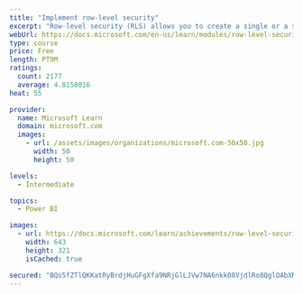 ```yaml
---
title: "Implement row-level security"
excerpt: "Row-level security (RLS) allows you to create a single or a set of reports that targets data for a specific user. In this module, you will learn how to implement RLS by using either a static or dynamic method and how Microsoft Power BI simplifies testing RLS in Power BI Desktop and Power BI service."
webUrl: https://docs.microsoft.com/en-us/learn/modules/row-level-security-power-bi/
type: course
price: Free
length: PT9M
ratings:
  count: 2177
  average: 4.8158016
heat: 55

provider:
  name: Microsoft Learn
  domain: microsoft.com
  images:
    - url: /assets/images/organizations/microsoft.com-50x50.jpg
      width: 50
      height: 50

levels:
  - Intermediate

topics:
  - Power BI

images:
  - url: https://docs.microsoft.com/learn/achievements/row-level-security-power-bi-social.png
    width: 643
    height: 321
    isCached: true

secured: "BQs5fZTlQKKatRyBrdjHuGFgXfa9NRjGlLJVw7NA6nkk08VjdlRo8QglOAbXMcYBMseP5PsSaskAKOoWh31DiwePNqpQvpz9m+e6LQW28fSovPZmobH1UXCDc79bs10mlyGSX/71aYcawNz3VQVmcPbLZNncAyADPIfQYjo0UQU99C2VY+9RAbx5X5Yid7flxLeUVPYsx0fusR/3gNdpSIkAnkQOl5RKMw1hXa67dzlhqC67PW7ebHQkZ8azIKaxs8hePn/GEbz/7pPiV7hoh5SGijYu3vCmOB3sS/RjEg3g3UZvFgZjvuKeSsXbxjjJzupTqjoVA+wOX3mFKqs2qLQ+AljbRPaOukuqEGxx3JalAMMdQ1OJNGoa269XeoEUPG3ntWISJ2fwXNd0CilgQ3vSSfKTGOzbCmgDf6lEW1A=;gj75/qzHKODrWgWV/KwzUw=="
---
```



